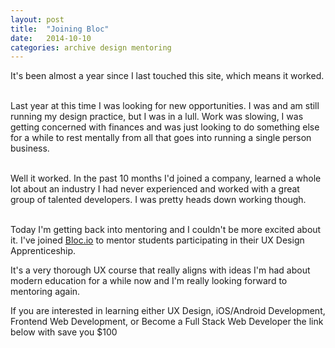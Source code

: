 ```yaml
---
layout: post
title:  "Joining Bloc"
date:   2014-10-10
categories: archive design mentoring
---
```


It's been almost a year since I last touched this site, which means it worked.   
<br/>

Last year at this time I was looking for new opportunities. I was and am still running my design practice, but I was in a lull. Work was slowing, I was getting concerned with finances and was just looking to do something else for a while to rest mentally from all that goes into running a single person business.  
<br/>

Well it worked. In the past 10 months I'd joined a company, learned a whole lot about an industry I had never experienced and worked with a great group of talented developers. I was pretty heads down working though.  
<br/>

Today I'm getting back into mentoring and I couldn't be more excited about it. I've joined [Bloc.io](https://www.bloc.io/?ref_token=MjI4Njk2OQ "Bloc.io") to mentor students participating in their UX Design Apprenticeship.
<br/>

It's a very thorough UX course that really aligns with ideas I'm had about modern education for a while now and I'm really looking forward to mentoring again.
<br/>

If you are interested in learning either UX Design, iOS/Android Development, Frontend Web Development, or Become a Full Stack Web Developer the link below with save you $100  
<br/>

<!-- [Join Bloc.io](https://www.bloc.io/?ref_token=MjI4Njk2OQ "Save $100 on your Bloc Apprenticeship") and save $100 on your Bloc Apprenticeship. -->
<br/>
